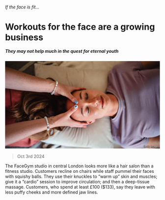 ###### If the face is fit…

# Workouts for the face are a growing business 

##### They may not help much in the quest for eternal youth 

![image](images/20241005_WBP503.jpg) 

> Oct 3rd 2024 

The FaceGym studio in central London looks more like a hair salon than a fitness studio. Customers recline on chairs while staff pummel their faces with squishy balls. They use their knuckles to “warm up” skin and muscles; give it a “cardio” session to improve circulation; and then a deep-tissue massage. Customers, who spend at least £100 ($133), say they leave with less puffy cheeks and more defined jaw lines.

